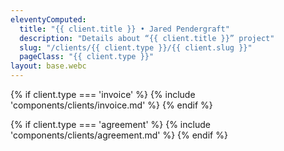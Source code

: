 ```yaml
---
eleventyComputed:
  title: "{{ client.title }} • Jared Pendergraft"
  description: "Details about “{{ client.title }}” project"
  slug: "/clients/{{ client.type }}/{{ client.slug }}"
  pageClass: "{{ client.type }}"
layout: base.webc
---
```


{% if client.type === 'invoice' %}
{% include 'components/clients/invoice.md' %}
{% endif %}

{% if client.type === 'agreement' %}
{% include 'components/clients/agreement.md' %}
{% endif %}

